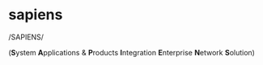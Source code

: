 # sapiens
/SAPIENS/ 

(**S**ystem **A**pplications &amp; **P**roducts **I**ntegration **E**nterprise **N**etwork **S**olution)
